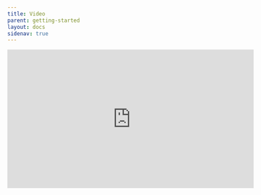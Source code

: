 ```yaml
---
title: Video
parent: getting-started
layout: docs
sidenav: true
---
```

<iframe width="560" height="315" src="https://www.youtube.com/embed/jevQQdo7nGE" frameborder="0" allow="accelerometer; autoplay; clipboard-write; encrypted-media; gyroscope; picture-in-picture" allowfullscreen></iframe>
